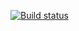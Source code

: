 [![Build status](https://ci.appveyor.com/api/projects/status/sffius2n8w9uvti5?svg=true)](https://ci.appveyor.com/project/xamelion098/automationtesthomework-4)
